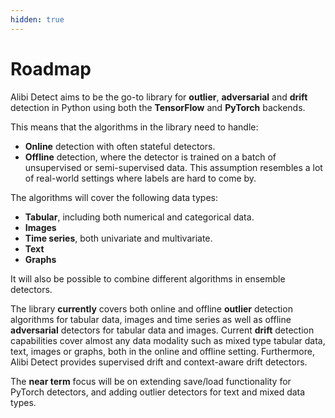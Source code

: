 ```yaml
---
hidden: true
---
```


# Roadmap

Alibi Detect aims to be the go-to library for **outlier**, **adversarial** and **drift** detection in Python using both the **TensorFlow** and **PyTorch** backends.

This means that the algorithms in the library need to handle:

* **Online** detection with often stateful detectors.
* **Offline** detection, where the detector is trained on a batch of unsupervised or semi-supervised data. This assumption resembles a lot of real-world settings where labels are hard to come by.

The algorithms will cover the following data types:

* **Tabular**, including both numerical and categorical data.
* **Images**
* **Time series**, both univariate and multivariate.
* **Text**
* **Graphs**

It will also be possible to combine different algorithms in ensemble detectors.

The library **currently** covers both online and offline **outlier** detection algorithms for tabular data, images and time series as well as offline **adversarial** detectors for tabular data and images. Current **drift** detection capabilities cover almost any data modality such as mixed type tabular data, text, images or graphs, both in the online and offline setting. Furthermore, Alibi Detect provides supervised drift and context-aware drift detectors.

The **near term** focus will be on extending save/load functionality for PyTorch detectors, and adding outlier detectors for text and mixed data types.
